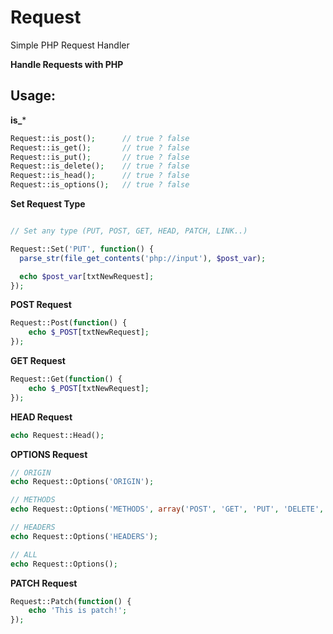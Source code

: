# Request

Simple PHP Request Handler

**Handle Requests with PHP**

## Usage:

**is_***

```php
Request::is_post();      // true ? false
Request::is_get();       // true ? false
Request::is_put();       // true ? false
Request::is_delete();    // true ? false
Request::is_head();      // true ? false
Request::is_options();   // true ? false
```

**Set Request Type**

```php

// Set any type (PUT, POST, GET, HEAD, PATCH, LINK..)

Request::Set('PUT', function() {
  parse_str(file_get_contents('php://input'), $post_var);

  echo $post_var[txtNewRequest];
});
```

**POST Request**

```php
Request::Post(function() {
	echo $_POST[txtNewRequest];
});
```

**GET Request**

```php
Request::Get(function() {
	echo $_POST[txtNewRequest];
});
```

**HEAD Request**

```php
echo Request::Head();
```

**OPTIONS Request**

```php
// ORIGIN
echo Request::Options('ORIGIN');

// METHODS
echo Request::Options('METHODS', array('POST', 'GET', 'PUT', 'DELETE', 'HEAD'));

// HEADERS
echo Request::Options('HEADERS');

// ALL
echo Request::Options();

```

**PATCH Request**

```php
Request::Patch(function() {
	echo 'This is patch!';
});
```
